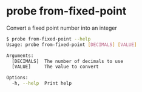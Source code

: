 # probe from-fixed-point

Convert a fixed point number into an integer

```bash
$ probe from-fixed-point --help
Usage: probe from-fixed-point [DECIMALS] [VALUE]

Arguments:
  [DECIMALS]  The number of decimals to use
  [VALUE]     The value to convert

Options:
  -h, --help  Print help
```